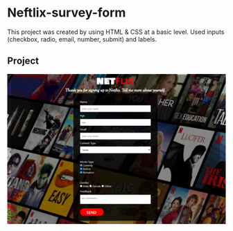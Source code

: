 # Neftlix-survey-form
This project was created by using HTML & CSS at a basic level. Used inputs (checkbox, radio, email, number, submit) and labels.

## Project
![Netflix survey form](./html-css1.png)